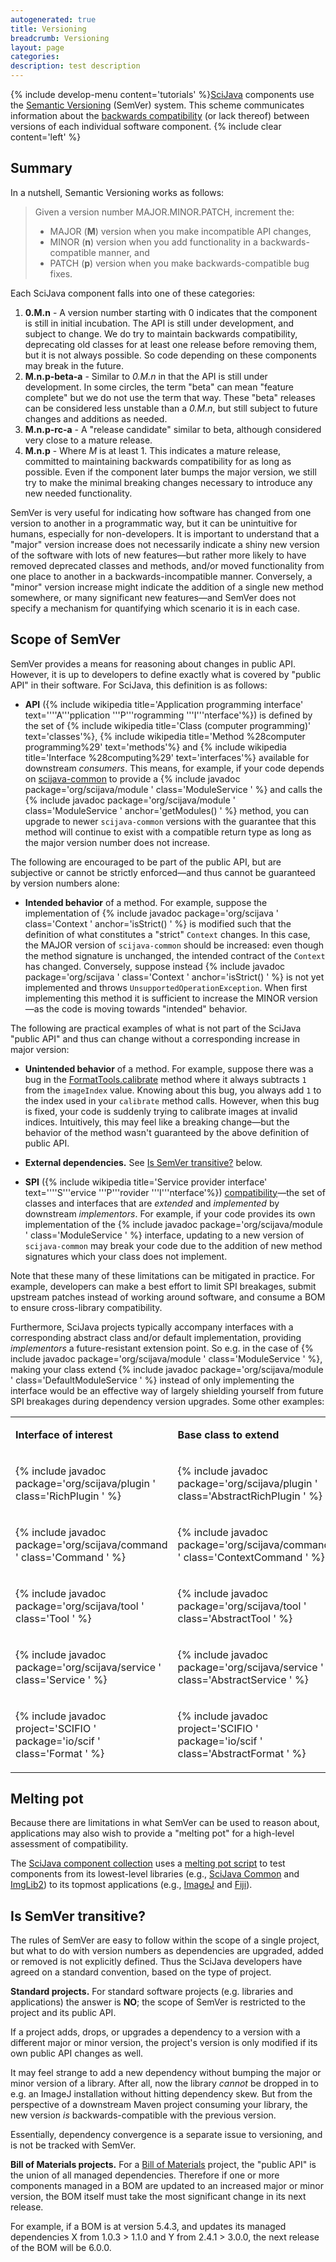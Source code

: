 ```yaml
---
autogenerated: true
title: Versioning
breadcrumb: Versioning
layout: page
categories: 
description: test description
---
```


{% include develop-menu content='tutorials' %}[SciJava](SciJava ) components use the [Semantic Versioning](http://semver.org/) (SemVer) system. This scheme communicates information about the [backwards compatibility](backwards_compatibility ) (or lack thereof) between versions of each individual software component. {% include clear content='left' %}

Summary
-------

In a nutshell, Semantic Versioning works as follows:

> Given a version number MAJOR.MINOR.PATCH, increment the:
>
> -   MAJOR (**M**) version when you make incompatible API changes,
> -   MINOR (**n**) version when you add functionality in a backwards-compatible manner, and
> -   PATCH (**p**) version when you make backwards-compatible bug fixes.

Each SciJava component falls into one of these categories:

1.  **0.M.n** - A version number starting with 0 indicates that the component is still in initial incubation. The API is still under development, and subject to change. We do try to maintain backwards compatibility, deprecating old classes for at least one release before removing them, but it is not always possible. So code depending on these components may break in the future.
2.  **M.n.p-beta-a** - Similar to *0.M.n* in that the API is still under development. In some circles, the term "beta" can mean "feature complete" but we do not use the term that way. These "beta" releases can be considered less unstable than a *0.M.n*, but still subject to future changes and additions as needed.
3.  **M.n.p-rc-a** - A "release candidate" similar to beta, although considered very close to a mature release.
4.  **M.n.p** - Where *M* is at least 1. This indicates a mature release, committed to maintaining backwards compatibility for as long as possible. Even if the component later bumps the major version, we still try to make the minimal breaking changes necessary to introduce any new needed functionality.

SemVer is very useful for indicating how software has changed from one version to another in a programmatic way, but it can be unintuitive for humans, especially for non-developers. It is important to understand that a "major" version increase does not necessarily indicate a shiny new version of the software with lots of new features—but rather more likely to have removed deprecated classes and methods, and/or moved functionality from one place to another in a backwards-incompatible manner. Conversely, a "minor" version increase might indicate the addition of a single new method somewhere, or many significant new features—and SemVer does not specify a mechanism for quantifying which scenario it is in each case.

Scope of SemVer
---------------

SemVer provides a means for reasoning about changes in public API. However, it is up to developers to define exactly what is covered by "public API" in their software. For SciJava, this definition is as follows:

-   **API** ({% include wikipedia title='Application programming interface' text='\'\'\'A\'\'\'pplication \'\'\'P\'\'\'rogramming \'\'\'I\'\'\'nterface'%}) is defined by the set of {% include wikipedia title='Class (computer programming)' text='classes'%}, {% include wikipedia title='Method %28computer programming%29' text='methods'%} and {% include wikipedia title='Interface %28computing%29' text='interfaces'%} available for downstream *consumers*. This means, for example, if your code depends on [scijava-common](https://github.com/scijava/scijava-common) to provide a {% include javadoc package='org/scijava/module ' class='ModuleService ' %} and calls the {% include javadoc package='org/scijava/module ' class='ModuleService ' anchor='getModules() ' %} method, you can upgrade to newer `scijava-common` versions with the guarantee that this method will continue to exist with a compatible return type as long as the major version number does not increase.

The following are encouraged to be part of the public API, but are subjective or cannot be strictly enforced—and thus cannot be guaranteed by version numbers alone:

-   **Intended behavior** of a method. For example, suppose the implementation of {% include javadoc package='org/scijava ' class='Context ' anchor='isStrict() ' %} is modified such that the definition of what constitutes a "strict" `Context` changes. In this case, the MAJOR version of `scijava-common` should be increased: even though the method signature is unchanged, the intended contract of the `Context` has changed. Conversely, suppose instead {% include javadoc package='org/scijava ' class='Context ' anchor='isStrict() ' %} is not yet implemented and throws `UnsupportedOperationException`. When first implementing this method it is sufficient to increase the MINOR version—as the code is moving towards "intended" behavior.

The following are practical examples of what is not part of the SciJava "public API" and thus can change without a corresponding increase in major version:

-   **Unintended behavior** of a method. For example, suppose there was a bug in the [FormatTools.calibrate](https://github.com/scifio/scifio/blob/scifio-0.22.0/src/main/java/io/scif/util/FormatTools.java#L233-237) method where it always subtracts `1` from the `imageIndex` value. Knowing about this bug, you always add `1` to the index used in your `calibrate` method calls. However, when this bug is fixed, your code is suddenly trying to calibrate images at invalid indices. Intuitively, this may feel like a breaking change—but the behavior of the method wasn't guaranteed by the above definition of public API.

<!-- -->

-   **External dependencies.** See [Is SemVer transitive?](#Is_SemVer_transitive.3F "wikilink") below.

<!-- -->

-   **SPI** ({% include wikipedia title='Service provider interface' text='\'\'\'S\'\'\'ervice \'\'\'P\'\'\'rovider \'\'\'I\'\'\'nterface'%}) [compatibility](compatibility )—the set of classes and interfaces that are *extended* and *implemented* by downstream *implementors*. For example, if your code provides its own implementation of the {% include javadoc package='org/scijava/module ' class='ModuleService ' %} interface, updating to a new version of `scijava-common` may break your code due to the addition of new method signatures which your class does not implement.

Note that these many of these limitations can be mitigated in practice. For example, developers can make a best effort to limit SPI breakages, submit upstream patches instead of working around software, and consume a BOM to ensure cross-library compatibility.

Furthermore, SciJava projects typically accompany interfaces with a corresponding abstract class and/or default implementation, providing *implementors* a future-resistant extension point. So e.g. in the case of {% include javadoc package='org/scijava/module ' class='ModuleService ' %}, making your class extend {% include javadoc package='org/scijava/module ' class='DefaultModuleService ' %} instead of only implementing the interface would be an effective way of largely shielding yourself from future SPI breakages during dependency version upgrades. Some other examples:

<table><tbody><tr class="odd"><td><p><strong>Interface of interest</strong></p></td><td><p><strong>Base class to extend</strong></p></td></tr><tr class="even"><td><p> {% include javadoc package='org/scijava/plugin ' class='RichPlugin ' %}</p></td><td><p> {% include javadoc package='org/scijava/plugin ' class='AbstractRichPlugin ' %}</p></td></tr><tr class="odd"><td><p> {% include javadoc package='org/scijava/command ' class='Command ' %}</p></td><td><p> {% include javadoc package='org/scijava/command ' class='ContextCommand ' %}</p></td></tr><tr class="even"><td><p> {% include javadoc package='org/scijava/tool ' class='Tool ' %}</p></td><td><p> {% include javadoc package='org/scijava/tool ' class='AbstractTool ' %}</p></td></tr><tr class="odd"><td><p> {% include javadoc package='org/scijava/service ' class='Service ' %}</p></td><td><p> {% include javadoc package='org/scijava/service ' class='AbstractService ' %}</p></td></tr><tr class="even"><td><p> {% include javadoc project='SCIFIO ' package='io/scif ' class='Format ' %}</p></td><td><p> {% include javadoc project='SCIFIO ' package='io/scif ' class='AbstractFormat ' %}</p></td></tr></tbody></table>

Melting pot
-----------

Because there are limitations in what SemVer can be used to reason about, applications may also wish to provide a "melting pot" for a high-level assessment of compatibility.

The [SciJava component collection](Architecture ) uses a [melting pot script](https://github.com/scijava/scijava-scripts/blob/d892adc0092c220ee1e597b9fb5a1fb067e4509b/melting-pot.sh) to test components from its lowest-level libraries (e.g., [SciJava Common](SciJava_Common ) and [ImgLib2](ImgLib2 )) to its topmost applications (e.g., [ImageJ](ImageJ ) and [Fiji](Fiji )).

Is SemVer transitive?
---------------------

The rules of SemVer are easy to follow within the scope of a single project, but what to do with version numbers as dependencies are upgraded, added or removed is not explicitly defined. Thus the SciJava developers have agreed on a standard convention, based on the type of project.

**Standard projects.** For standard software projects (e.g. libraries and applications) the answer is **NO**; the scope of SemVer is restricted to the project and its public API.

If a project adds, drops, or upgrades a dependency to a version with a different major or minor version, the project's version is only modified if its own public API changes as well.

It may feel strange to add a new dependency without bumping the major or minor version of a library. After all, now the library *cannot* be dropped in to e.g. an ImageJ installation without hitting dependency skew. But from the perspective of a downstream Maven project consuming your library, the new version *is* backwards-compatible with the previous version.

Essentially, dependency convergence is a separate issue to versioning, and is not be tracked with SemVer.

**Bill of Materials projects.** For a [Bill of Materials](BOM ) project, the "public API" is the union of all managed dependencies. Therefore if one or more components managed in a BOM are updated to an increased major or minor version, the BOM itself must take the most significant change in its next release.

For example, if a BOM is at version 5.4.3, and updates its managed dependencies X from 1.0.3 &gt; 1.1.0 and Y from 2.4.1 &gt; 3.0.0, the next release of the BOM will be 6.0.0.
